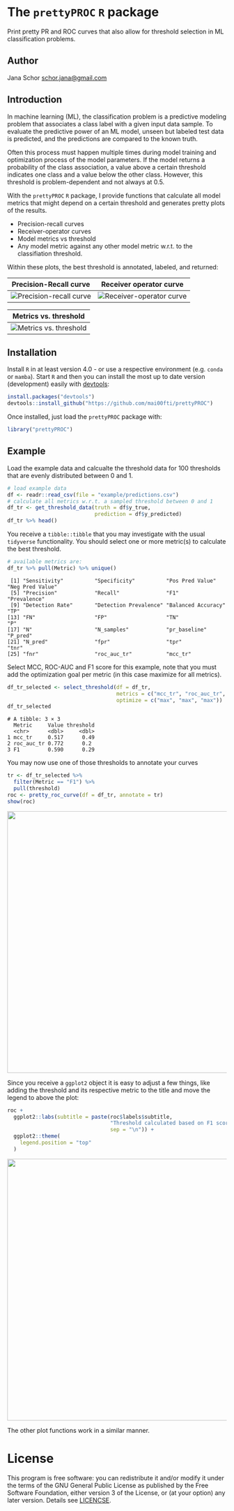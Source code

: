 # The `prettyPROC` `R` package

Print pretty PR and ROC curves that also allow for threshold selection in ML classification problems.

## Author

Jana Schor [schor.jana@gmail.com](schor.jana@gmail.com)

## Introduction

In machine learning (ML), the classification problem is a predictive modeling problem that associates a class label with
a given input data sample. To evaluate the predictive power of an ML model, unseen but labeled test data is predicted,
and the predictions are compared to the known truth.

Often this process must happen multiple times during model training and optimization process of the model parameters. If
the model returns a probability of the class association, a value above a certain threshold indicates one class and a
value below the other class. However, this threshold is problem-dependent and not always at 0.5.

With the `prettyPROC` `R` package, I provide functions that calculate all model metrics that might depend on a certain
threshold and generates pretty plots of the results.

* Precision-recall curves
* Receiver-operator curves
* Model metrics vs threshold
* Any model metric against any other model metric w.r.t. to the classifiation threshold.

Within these plots, the best threshold is annotated, labeled, and returned:

|               Precision-Recall curve               |        Receiver operator curve         |
|:--------------------------------------------------:|:--------------------------------------:|
| ![Precision-recall curve](figures/01_precision_recall.png) | ![Receiver-operator curve](figures/02_roc.png) |

|                   Metrics vs. threshold                   |
|:---------------------------------------------------------:|
| ![Metrics vs. threshold](figures/03_metrics_threshold.png)  |

## Installation

Install `R` in at least version 4.0 - or use a respective environment (e.g. `conda` or `mamba`). Start `R` and then you
can install the most up to date version (development) easily with
[devtools](https://github.com/hadley/devtools):

```R
install.packages("devtools")
devtools::install_github("https://github.com/mai00fti/prettyPROC")
```

Once installed, just load the `prettyPROC` package with:

```R
library("prettyPROC")
```

## Example

Load the example data and calcualte the threshold data for 100 thresholds that are evenly distributed between 0 and 1.

```R
# load example data
df <- readr::read_csv(file = "example/predictions.csv")
# calculate all metrics w.r.t. a sampled threshold between 0 and 1
df_tr <- get_threshold_data(truth = df$y_true,
                            prediction = df$y_predicted)
df_tr %>% head()
```

You receive a `tibble::tibble` that you may investigate with the usual `tidyverse` functionality.
You should select one or more metric(s) to calculate the best threshold.

```R
# available metrics are:
df_tr %>% pull(Metric) %>% unique()
```

```
 [1] "Sensitivity"          "Specificity"          "Pos Pred Value"       "Neg Pred Value"      
 [5] "Precision"            "Recall"               "F1"                   "Prevalence"          
 [9] "Detection Rate"       "Detection Prevalence" "Balanced Accuracy"    "TP"                  
[13] "FN"                   "FP"                   "TN"                   "P"                   
[17] "N"                    "N_samples"            "pr_baseline"          "P_pred"              
[21] "N_pred"               "fpr"                  "tpr"                  "tnr"                 
[25] "fnr"                  "roc_auc_tr"           "mcc_tr"              
```

Select MCC, ROC-AUC and F1 score for this example, note that you must add the optimization goal per metric (in this
case
maximize for all metrics).

```R
df_tr_selected <- select_threshold(df = df_tr,
                                   metrics = c("mcc_tr", "roc_auc_tr", "F1"),
                                   optimize = c("max", "max", "max"))
df_tr_selected
```

```
# A tibble: 3 × 3
  Metric     Value threshold
  <chr>      <dbl>     <dbl>
1 mcc_tr     0.517      0.49
2 roc_auc_tr 0.772      0.2 
3 F1         0.590      0.29
```

You may now use one of those thresholds to annotate your curves

```R
tr <- df_tr_selected %>%
  filter(Metric == "F1") %>%
  pull(threshold)
roc <- pretty_roc_curve(df = df_tr, annotate = tr)
show(roc)
```
<img src="example/pretty_roc_curve.png" width="600" height="600">

Since you receive a `ggplot2` object it is easy to adjust a few things, like adding the threshold and its 
respective metric to the title and move the legend to above the plot:

```R
roc +
  ggplot2::labs(subtitle = paste(roc$labels$subtitle,
                                 "Threshold calculated based on F1 score.",
                                 sep = "\n")) + 
  ggplot2::theme(
    legend.position = "top"
  )
```
<img src="example/pretty_roc_curve_02.png" width="600" height="600">

The other plot functions work in a similar manner.

# License

This program is free software: you can redistribute it and/or modify it under the terms of the GNU General Public
License as published by the Free Software Foundation, either version 3 of the License, or (at your option) any later
version. Details see [LICENCSE](https://github.com/mai00fti/prettyPROC/LICENSE).
